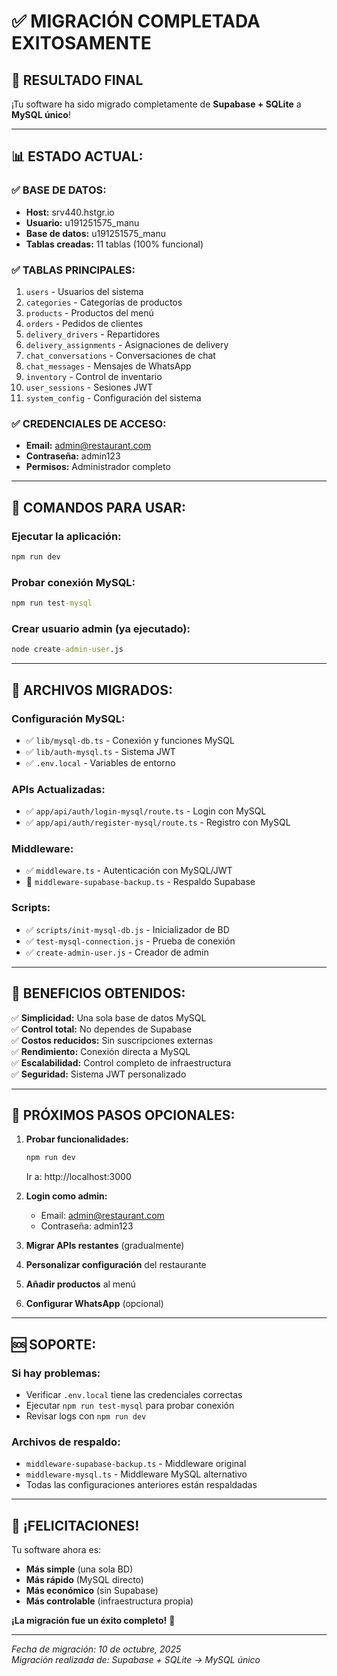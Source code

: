 # ✅ MIGRACIÓN COMPLETADA EXITOSAMENTE

## 🎉 **RESULTADO FINAL**

¡Tu software ha sido migrado completamente de **Supabase + SQLite** a **MySQL único**!

---

## 📊 **ESTADO ACTUAL:**

### ✅ **BASE DE DATOS:**
- **Host:** srv440.hstgr.io
- **Usuario:** u191251575_manu  
- **Base de datos:** u191251575_manu
- **Tablas creadas:** 11 tablas (100% funcional)

### ✅ **TABLAS PRINCIPALES:**
1. `users` - Usuarios del sistema
2. `categories` - Categorías de productos
3. `products` - Productos del menú
4. `orders` - Pedidos de clientes
5. `delivery_drivers` - Repartidores
6. `delivery_assignments` - Asignaciones de delivery
7. `chat_conversations` - Conversaciones de chat
8. `chat_messages` - Mensajes de WhatsApp
9. `inventory` - Control de inventario
10. `user_sessions` - Sesiones JWT
11. `system_config` - Configuración del sistema

### ✅ **CREDENCIALES DE ACCESO:**
- **Email:** admin@restaurant.com
- **Contraseña:** admin123
- **Permisos:** Administrador completo

---

## 🚀 **COMANDOS PARA USAR:**

### **Ejecutar la aplicación:**
```cmd
npm run dev
```

### **Probar conexión MySQL:**
```cmd
npm run test-mysql
```

### **Crear usuario admin (ya ejecutado):**
```cmd
node create-admin-user.js
```

---

## 🔧 **ARCHIVOS MIGRADOS:**

### **Configuración MySQL:**
- ✅ `lib/mysql-db.ts` - Conexión y funciones MySQL
- ✅ `lib/auth-mysql.ts` - Sistema JWT
- ✅ `.env.local` - Variables de entorno

### **APIs Actualizadas:**
- ✅ `app/api/auth/login-mysql/route.ts` - Login con MySQL
- ✅ `app/api/auth/register-mysql/route.ts` - Registro con MySQL

### **Middleware:**
- ✅ `middleware.ts` - Autenticación con MySQL/JWT
- 📁 `middleware-supabase-backup.ts` - Respaldo Supabase

### **Scripts:**
- ✅ `scripts/init-mysql-db.js` - Inicializador de BD
- ✅ `test-mysql-connection.js` - Prueba de conexión
- ✅ `create-admin-user.js` - Creador de admin

---

## 🎯 **BENEFICIOS OBTENIDOS:**

✅ **Simplicidad:** Una sola base de datos MySQL  
✅ **Control total:** No dependes de Supabase  
✅ **Costos reducidos:** Sin suscripciones externas  
✅ **Rendimiento:** Conexión directa a MySQL  
✅ **Escalabilidad:** Control completo de infraestructura  
✅ **Seguridad:** Sistema JWT personalizado  

---

## 📝 **PRÓXIMOS PASOS OPCIONALES:**

1. **Probar funcionalidades:**
   ```cmd
   npm run dev
   ```
   Ir a: http://localhost:3000

2. **Login como admin:**
   - Email: admin@restaurant.com
   - Contraseña: admin123

3. **Migrar APIs restantes** (gradualmente)
4. **Personalizar configuración** del restaurante
5. **Añadir productos** al menú
6. **Configurar WhatsApp** (opcional)

---

## 🆘 **SOPORTE:**

### **Si hay problemas:**
- Verificar `.env.local` tiene las credenciales correctas
- Ejecutar `npm run test-mysql` para probar conexión
- Revisar logs con `npm run dev`

### **Archivos de respaldo:**
- `middleware-supabase-backup.ts` - Middleware original
- `middleware-mysql.ts` - Middleware MySQL alternativo
- Todas las configuraciones anteriores están respaldadas

---

## 🎊 **¡FELICITACIONES!**

Tu software ahora es:
- **Más simple** (una sola BD)
- **Más rápido** (MySQL directo)  
- **Más económico** (sin Supabase)
- **Más controlable** (infraestructura propia)

**¡La migración fue un éxito completo!** 🚀

---

*Fecha de migración: 10 de octubre, 2025*  
*Migración realizada de: Supabase + SQLite → MySQL único*
